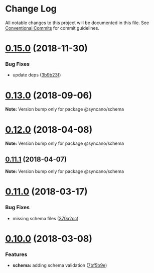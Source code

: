 # Change Log

All notable changes to this project will be documented in this file.
See [Conventional Commits](https://conventionalcommits.org) for commit guidelines.

<a name="0.15.0"></a>
# [0.15.0](https://github.com/Syncano/syncano-node/compare/v0.14.0...v0.15.0) (2018-11-30)


### Bug Fixes

* update deps ([3b9b23f](https://github.com/Syncano/syncano-node/commit/3b9b23f))




<a name="0.13.0"></a>
# [0.13.0](https://github.com/Syncano/syncano-node/compare/v0.12.1...v0.13.0) (2018-09-06)




**Note:** Version bump only for package @syncano/schema

<a name="0.12.0"></a>
# [0.12.0](https://github.com/Syncano/syncano-node/compare/v0.11.0...v0.12.0) (2018-04-08)




**Note:** Version bump only for package @syncano/schema

<a name="0.11.1"></a>
## [0.11.1](https://github.com/Syncano/syncano-node/compare/v0.11.0...v0.11.1) (2018-04-07)




**Note:** Version bump only for package @syncano/schema

<a name="0.11.0"></a>
# [0.11.0](https://github.com/Syncano/syncano-node/compare/v0.9.3...v0.11.0) (2018-03-17)


### Bug Fixes

* missing schema files ([370a2cc](https://github.com/Syncano/syncano-node/commit/370a2cc))




<a name="0.10.0"></a>
# [0.10.0](https://github.com/Syncano/syncano-node/compare/v0.9.3...v0.10.0) (2018-03-08)


### Features

* **schema:** adding schema validation ([7bf5b9e](https://github.com/Syncano/syncano-node/commit/7bf5b9e))
